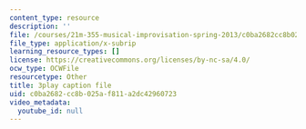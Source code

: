 ```yaml
---
content_type: resource
description: ''
file: /courses/21m-355-musical-improvisation-spring-2013/c0ba2682cc8b025af811a2dc42960723_w20MA5SLBfk.srt
file_type: application/x-subrip
learning_resource_types: []
license: https://creativecommons.org/licenses/by-nc-sa/4.0/
ocw_type: OCWFile
resourcetype: Other
title: 3play caption file
uid: c0ba2682-cc8b-025a-f811-a2dc42960723
video_metadata:
  youtube_id: null
---
```

